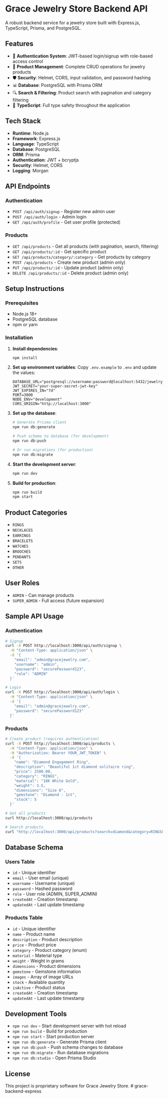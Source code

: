 # Grace Jewelry Store Backend API

A robust backend service for a jewelry store built with Express.js, TypeScript, Prisma, and PostgreSQL.

## Features

- 🔐 **Authentication System**: JWT-based login/signup with role-based access control
- 💎 **Product Management**: Complete CRUD operations for jewelry products
- 🛡️ **Security**: Helmet, CORS, input validation, and password hashing
- 📊 **Database**: PostgreSQL with Prisma ORM
- 🔍 **Search & Filtering**: Product search with pagination and category filtering
- 📝 **TypeScript**: Full type safety throughout the application

## Tech Stack

- **Runtime**: Node.js
- **Framework**: Express.js
- **Language**: TypeScript
- **Database**: PostgreSQL
- **ORM**: Prisma
- **Authentication**: JWT + bcryptjs
- **Security**: Helmet, CORS
- **Logging**: Morgan

## API Endpoints

### Authentication

- `POST /api/auth/signup` - Register new admin user
- `POST /api/auth/login` - Admin login
- `GET /api/auth/profile` - Get user profile (protected)

### Products

- `GET /api/products` - Get all products (with pagination, search, filtering)
- `GET /api/products/:id` - Get specific product
- `GET /api/products/category/:category` - Get products by category
- `POST /api/products` - Create new product (admin only)
- `PUT /api/products/:id` - Update product (admin only)
- `DELETE /api/products/:id` - Delete product (admin only)

## Setup Instructions

### Prerequisites

- Node.js 18+
- PostgreSQL database
- npm or yarn

### Installation

1. **Install dependencies**:

   ```bash
   npm install
   ```

2. **Set up environment variables**:
   Copy `.env.example` to `.env` and update the values:

   ```env
   DATABASE_URL="postgresql://username:password@localhost:5432/jewelry_store_db"
   JWT_SECRET="your-super-secret-jwt-key"
   JWT_EXPIRES_IN="7d"
   PORT=3000
   NODE_ENV="development"
   CORS_ORIGIN="http://localhost:3000"
   ```

3. **Set up the database**:

   ```bash
   # Generate Prisma client
   npm run db:generate

   # Push schema to database (for development)
   npm run db:push

   # Or run migrations (for production)
   npm run db:migrate
   ```

4. **Start the development server**:

   ```bash
   npm run dev
   ```

5. **Build for production**:
   ```bash
   npm run build
   npm start
   ```

## Product Categories

- `RINGS`
- `NECKLACES`
- `EARRINGS`
- `BRACELETS`
- `WATCHES`
- `BROOCHES`
- `PENDANTS`
- `SETS`
- `OTHER`

## User Roles

- `ADMIN` - Can manage products
- `SUPER_ADMIN` - Full access (future expansion)

## Sample API Usage

### Authentication

```bash
# Signup
curl -X POST http://localhost:3000/api/auth/signup \
  -H "Content-Type: application/json" \
  -d '{
    "email": "admin@gracejewelry.com",
    "username": "admin",
    "password": "securePassword123",
    "role": "ADMIN"
  }'

# Login
curl -X POST http://localhost:3000/api/auth/login \
  -H "Content-Type: application/json" \
  -d '{
    "email": "admin@gracejewelry.com",
    "password": "securePassword123"
  }'
```

### Products

```bash
# Create product (requires authentication)
curl -X POST http://localhost:3000/api/products \
  -H "Content-Type: application/json" \
  -H "Authorization: Bearer YOUR_JWT_TOKEN" \
  -d '{
    "name": "Diamond Engagement Ring",
    "description": "Beautiful 1ct diamond solitaire ring",
    "price": 2500.00,
    "category": "RINGS",
    "material": "18K White Gold",
    "weight": 3.5,
    "dimensions": "Size 6",
    "gemstone": "Diamond - 1ct",
    "stock": 5
  }'

# Get all products
curl http://localhost:3000/api/products

# Search products
curl "http://localhost:3000/api/products?search=diamond&category=RINGS&page=1&limit=10"
```

## Database Schema

### Users Table

- `id` - Unique identifier
- `email` - User email (unique)
- `username` - Username (unique)
- `password` - Hashed password
- `role` - User role (ADMIN, SUPER_ADMIN)
- `createdAt` - Creation timestamp
- `updatedAt` - Last update timestamp

### Products Table

- `id` - Unique identifier
- `name` - Product name
- `description` - Product description
- `price` - Product price
- `category` - Product category (enum)
- `material` - Material type
- `weight` - Weight in grams
- `dimensions` - Product dimensions
- `gemstone` - Gemstone information
- `images` - Array of image URLs
- `stock` - Available quantity
- `isActive` - Product status
- `createdAt` - Creation timestamp
- `updatedAt` - Last update timestamp

## Development Tools

- `npm run dev` - Start development server with hot reload
- `npm run build` - Build for production
- `npm run start` - Start production server
- `npm run db:generate` - Generate Prisma client
- `npm run db:push` - Push schema changes to database
- `npm run db:migrate` - Run database migrations
- `npm run db:studio` - Open Prisma Studio

## License

This project is proprietary software for Grace Jewelry Store.
#   g r a c e - b a c k e n d - e x p r e s s  
 